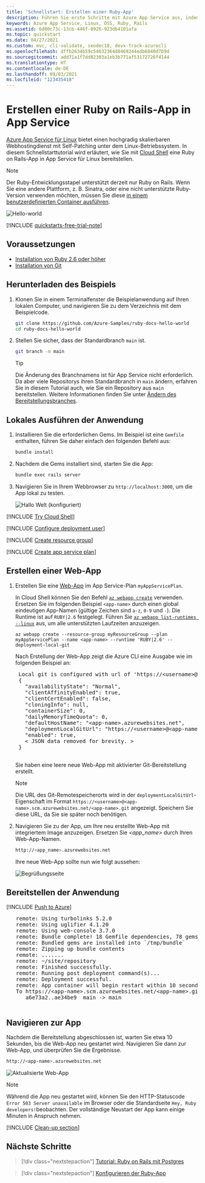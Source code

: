```yaml
---
title: 'Schnellstart: Erstellen einer Ruby-App'
description: Führen Sie erste Schritte mit Azure App Service aus, indem Sie Ihre erste Ruby-App in einem Linux-Container in App Service bereitstellen.
keywords: Azure App Service, Linux, OSS, Ruby, Rails
ms.assetid: 6d00c73c-13cb-446f-8926-923db4101afa
ms.topic: quickstart
ms.date: 04/27/2021
ms.custom: mvc, cli-validate, seodec18, devx-track-azurecli
ms.openlocfilehash: dffb2634b59c54632364d8469244edb6840d7b9d
ms.sourcegitcommit: add71a1f7dd82303a1eb3b771af53172726f4144
ms.translationtype: HT
ms.contentlocale: de-DE
ms.lasthandoff: 09/03/2021
ms.locfileid: "123435418"
---
```

# <a name="create-a-ruby-on-rails-app-in-app-service"></a>Erstellen einer Ruby on Rails-App in App Service

[Azure App Service für Linux](overview.md#app-service-on-linux) bietet einen hochgradig skalierbaren Webhostingdienst mit Self-Patching unter dem Linux-Betriebssystem. In diesem Schnellstarttutorial wird erläutert, wie Sie mit [Cloud Shell](../cloud-shell/overview.md) eine Ruby on Rails-App in App Service für Linux bereitstellen.

> [!NOTE]
> Der Ruby-Entwicklungsstapel unterstützt derzeit nur Ruby on Rails. Wenn Sie eine andere Plattform, z. B. Sinatra, oder eine nicht unterstützte Ruby-Version verwenden möchten, müssen Sie diese [in einem benutzerdefinierten Container ausführen](./quickstart-custom-container.md?pivots=platform-linux%3fpivots%3dplatform-linux).

![Hello-world](./media/quickstart-ruby/hello-world-configured.png)

[!INCLUDE [quickstarts-free-trial-note](../../includes/quickstarts-free-trial-note.md)]

## <a name="prerequisites"></a>Voraussetzungen

* <a href="https://www.ruby-lang.org/en/documentation/installation/#rubyinstaller" target="_blank">Installation von Ruby 2.6 oder höher</a>
* <a href="https://git-scm.com/" target="_blank">Installation von Git</a>

## <a name="download-the-sample"></a>Herunterladen des Beispiels

1. Klonen Sie in einem Terminalfenster die Beispielanwendung auf Ihren lokalen Computer, und navigieren Sie zu dem Verzeichnis mit dem Beispielcode. 

    ```bash
    git clone https://github.com/Azure-Samples/ruby-docs-hello-world
    cd ruby-docs-hello-world
    ```

1. Stellen Sie sicher, dass der Standardbranch `main` ist.

    ```bash
    git branch -m main
    ```
    
    > [!TIP]
    > Die Änderung des Branchnamens ist für App Service nicht erforderlich. Da aber viele Repositorys ihren Standardbranch in `main` ändern, erfahren Sie in diesem Tutorial auch, wie Sie ein Repository aus `main` bereitstellen. Weitere Informationen finden Sie unter [Ändern des Bereitstellungsbranches](deploy-local-git.md#change-deployment-branch).

## <a name="run-the-application-locally"></a>Lokales Ausführen der Anwendung

1. Installieren Sie die erforderlichen Gems. Im Beispiel ist eine `Gemfile` enthalten, führen Sie daher einfach den folgenden Befehl aus:

    ```bash
    bundle install
    ```

1. Nachdem die Gems installiert sind, starten Sie die App:

    ```bash
    bundle exec rails server
    ```

1. Navigieren Sie in Ihrem Webbrowser zu `http://localhost:3000`, um die App lokal zu testen.

    ![Hallo Welt (konfiguriert)](./media/quickstart-ruby/hello-world-updated.png)

[!INCLUDE [Try Cloud Shell](../../includes/cloud-shell-try-it.md)]

[!INCLUDE [Configure deployment user](../../includes/configure-deployment-user.md)]

[!INCLUDE [Create resource group](../../includes/app-service-web-create-resource-group-linux.md)]

[!INCLUDE [Create app service plan](../../includes/app-service-web-create-app-service-plan-linux.md)]

## <a name="create-a-web-app"></a>Erstellen einer Web-App

1. Erstellen Sie eine [Web-App](overview.md#app-service-on-linux) im App Service-Plan `myAppServicePlan`. 

    In Cloud Shell können Sie den Befehl [`az webapp create`](/cli/azure/webapp) verwenden. Ersetzen Sie im folgenden Beispiel `<app-name>` durch einen global eindeutigen App-Namen (gültige Zeichen sind `a-z`, `0-9` und `-`). Die Runtime ist auf `RUBY|2.6` festgelegt. Führen Sie [`az webapp list-runtimes --linux`](/cli/azure/webapp) aus, um alle unterstützten Laufzeiten anzuzeigen. 

    ```azurecli-interactive
    az webapp create --resource-group myResourceGroup --plan myAppServicePlan --name <app-name> --runtime 'RUBY|2.6' --deployment-local-git
    ```

    Nach Erstellung der Web-App zeigt die Azure CLI eine Ausgabe wie im folgenden Beispiel an:

    <pre>
    Local git is configured with url of 'https://&lt;username&gt;@&lt;app-name&gt;.scm.azurewebsites.net/&lt;app-name&gt;.git'
    {
      "availabilityState": "Normal",
      "clientAffinityEnabled": true,
      "clientCertEnabled": false,
      "cloningInfo": null,
      "containerSize": 0,
      "dailyMemoryTimeQuota": 0,
      "defaultHostName": "&lt;app-name&gt;.azurewebsites.net",
      "deploymentLocalGitUrl": "https://&lt;username&gt;@&lt;app-name&gt;.scm.azurewebsites.net/&lt;app-name&gt;.git",
      "enabled": true,
      &lt; JSON data removed for brevity. &gt;
    }
    </pre>
    
    Sie haben eine leere neue Web-App mit aktivierter Git-Bereitstellung erstellt.

    > [!NOTE]
    > Die URL des Git-Remotespeicherorts wird in der `deploymentLocalGitUrl`-Eigenschaft im Format `https://<username>@<app-name>.scm.azurewebsites.net/<app-name>.git` angezeigt. Speichern Sie diese URL, da Sie sie später noch benötigen.
    >

1. Navigieren Sie zu der App, um Ihre neu erstellte Web-App mit integriertem Image anzuzeigen. Ersetzen Sie _&lt;app_name>_ durch Ihren Web-App-Namen.

    ```bash
    http://<app_name>.azurewebsites.net
    ```

    Ihre neue Web-App sollte nun wie folgt aussehen:

    ![Begrüßungsseite](./media/quickstart-ruby/splash-page.png)

## <a name="deploy-your-application"></a>Bereitstellen der Anwendung

[!INCLUDE [Push to Azure](../../includes/app-service-web-git-push-to-azure-no-h.md)] 

   <pre>
   remote: Using turbolinks 5.2.0
   remote: Using uglifier 4.1.20
   remote: Using web-console 3.7.0
   remote: Bundle complete! 18 Gemfile dependencies, 78 gems now installed.
   remote: Bundled gems are installed into `/tmp/bundle`
   remote: Zipping up bundle contents
   remote: .......
   remote: ~/site/repository
   remote: Finished successfully.
   remote: Running post deployment command(s)...
   remote: Deployment successful.
   remote: App container will begin restart within 10 seconds.
   To https://&lt;app-name&gt;.scm.azurewebsites.net/&lt;app-name&gt;.git
      a6e73a2..ae34be9  main -> main
   </pre>

## <a name="browse-to-the-app"></a>Navigieren zur App

Nachdem die Bereitstellung abgeschlossen ist, warten Sie etwa 10 Sekunden, bis die Web-App neu gestartet wird. Navigieren Sie dann zur Web-App, und überprüfen Sie die Ergebnisse.

```bash
http://<app-name>.azurewebsites.net
```

![Aktualisierte Web-App](./media/quickstart-ruby/hello-world-configured.png)

> [!NOTE]
> Während die App neu gestartet wird, können Sie den HTTP-Statuscode `Error 503 Server unavailable` im Browser oder die Standardseite `Hey, Ruby developers!`beobachten. Der vollständige Neustart der App kann einige Minuten in Anspruch nehmen.
>

[!INCLUDE [Clean-up section](../../includes/cli-script-clean-up.md)]

## <a name="next-steps"></a>Nächste Schritte

> [!div class="nextstepaction"]
> [Tutorial: Ruby on Rails mit Postgres](tutorial-ruby-postgres-app.md)

> [!div class="nextstepaction"]
> [Konfigurieren der Ruby-App](configure-language-ruby.md)
